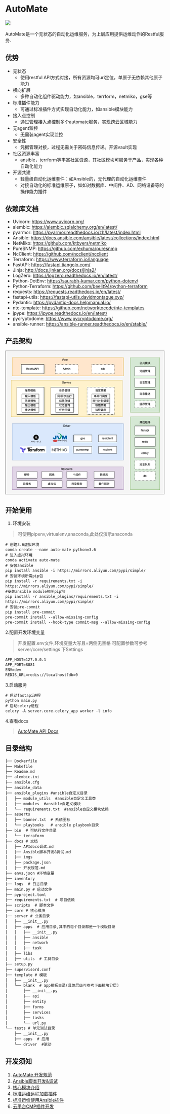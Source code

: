 # AutoMate
![](https://wedoc.canway.net/imgs/img/嘉为蓝鲸.jpg)

AutoMate是一个无状态的自动化运维服务，为上层应用提供运维动作的Restful服务.

## 优势
- 无状态
    - 使用restful API方式对接，所有资源均可uri定位，单原子无依赖其他原子能力
- 横向扩展
    - 多种自动化组件驱动能力，如ansible，terrform，netmiko，gse等
- 标准插件能力
    - 可通过标准插件方式实现自动化能力，如ansible模块能力
- 接入点控制
    - 通过管理接入点控制多个automate服务，实现跨云区域能力
- 无agent监控
    - 无需装agent实现监控
- 安全性
    - 凭据管理对接，过程无需关于密码信息传递。开源vault实现
- 社区资源丰富
    - ansible，terrform等丰富社区资源，其社区模块可服务于产品，实现各种自动化能力
- 开源共建
    - 轻量级自动化运维套件：如Ansible的，无代理的自动化运维套件
    - 对接自动化的标准运维原子，如如对数据库、中间件、AD、网络设备等的操作能力插件

## 依赖库文档

* Uvicorn: https://www.uvicorn.org/
* alembic: https://alembic.sqlalchemy.org/en/latest/
* pyarmor: https://pyarmor.readthedocs.io/zh/latest/index.html
* Ansible: https://docs.ansible.com/ansible/latest/collections/index.html
* NetMiko: https://github.com/ktbyers/netmiko
* PureSNMP: https://github.com/exhuma/puresnmp
* NcClient: https://github.com/ncclient/ncclient
* Terraform: https://www.terraform.io/language
* FastAPI: https://fastapi.tiangolo.com/
* Jinja: http://docs.jinkan.org/docs/jinja2/
* LogZero: https://logzero.readthedocs.io/en/latest/
* Python-DotEnv: https://saurabh-kumar.com/python-dotenv/
* Python-Terraform: https://github.com/beelit94/python-terraform
* requests: https://requests.readthedocs.io/en/latest/
* fastapi-utils: https://fastapi-utils.davidmontague.xyz/
* Pydantic: https://pydantic-docs.helpmanual.io/
* ntc-template: https://github.com/networktocode/ntc-templates
* jpype: https://jpype.readthedocs.io/en/latest/
* pycryptodome: https://www.pycryptodome.org/
* ansible-runner: https://ansible-runner.readthedocs.io/en/stable/

## 产品架构
![automate产品架构](./docs/imgs/automate.drawio.png)

## 开始使用

1. 环境安装

> 可使用pipenv,virtualenv,anaconda,此处仅演示anaconda

```shell
# 创建3.6虚拟环境
conda create --name auto-mate python=3.6
# 进入虚拟环境
conda activate auto-mate
# 安装ansible
pip install ansible -i https://mirrors.aliyun.com/pypi/simple/
# 安装环境所需pip包
pip install -r requirements.txt -i https://mirrors.aliyun.com/pypi/simple/
#安装ansible module相关pip包
pip install -r ansible_plugins/requirements.txt -i https://mirrors.aliyun.com/pypi/simple/
# 安装pre-commit
pip install pre-commit
pre-commit install --allow-missing-config
pre-commit install --hook-type commit-msg --allow-missing-config

```

2.配置开发环境变量
> 开发配置.env文件,环境变量大写且=两侧无空格
> 可配置参数可参考server/core/settings 下Settings

```shell
APP_HOST=127.0.0.1
APP_PORT=8081
ENV=dev
REDIS_URL=redis://localhost?db=0
```

3.启动服务

```shell
# 启动fastapi进程
python main.py
# 启动celery进程
celery -A server.core.celery_app worker -l info
```

4.查看docs
> [AutoMate API Docs](http://127.0.0.1:8081/docs)


## 目录结构
```markdown
├── Dockerfile
├── Makefile
├── Readme.md
├── alembic.ini
├── ansible.cfg
├── ansible_data 
├── ansible_plugins #ansible自定义目录
│   ├── module_utils  #ansible自定义工具类
│   ├── modules  #ansible自定义模块
│   └── requirements.txt  #ansible自定义模块依赖
├── asserts
│   ├── banner.txt  # 系统图标
│   └── playbooks   # ansible playbook目录
├── bin  # 可执行文件目录
│   └── terraform  
├── docs # 文档
│   ├── APIdocs调试.md
│   ├── Ansible脚本开发&调试.md
│   ├── imgs
│   ├── package.json
│   ├── 开发规范.md
├── envs.json #环境变量
├── inventory
├── logs  # 日志目录
├── main.py # 启动文件
├── pyproject.toml
├── requirements.txt  # 项目依赖
├── scripts  # 脚本文件
├── core # 核心模块
├── server # 业务目录
│   ├── __init__.py
│   ├── apps  # 应用目录,其中的每个目录都是一个模板目录
│   │   ├── __init__.py
│   │   ├── ansible
│   │   ├── network
│   │   ├── task
│   ├── libs 
│   ├── utils  # 工具目录
├── setup.py 
├── supervisord.conf
├── template # 模板
│   ├── __init__.py
│   └── blank  # app模板目录(具体层级可参考下面模块分层)
│       ├── __init__.py
│       ├── api 
│       ├── entity 
│       ├── forms 
│       ├── services 
│       ├── tasks 
│       └── url.py
└── tests # 单元测试目录
    ├── __init__.py
    ├── apps  # 应用
    └── driver  #驱动


```

## 开发须知

1. [AutoMate 开发规范](./docs/开发规范.md)
2. [Ansible脚本开发&调试](./docs/Ansible脚本开发&调试.md)
3. [核心模块介绍](./core/Readme.md)
4. [标准运维远程加载插件](./docs/标准运维远程加载插件.md)
5. [标准运维使用Ansible插件](./docs/标准运维使用Ansible插件.md)
5. [云平台CMP插件开发](./cmp_plugins/Readme.md)



